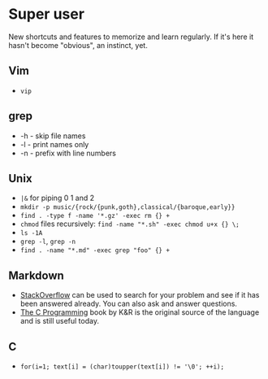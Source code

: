 # Super user

New shortcuts and features to memorize and learn regularly. If it's here it
hasn't become "obvious", an instinct, yet.

## Vim

* `vip`

## grep

* -h - skip file names
* -l - print names only
* -n - prefix with line numbers

## Unix

* `|&` for piping 0 1 and 2
* `mkdir -p music/{rock/{punk,goth},classical/{baroque,early}}`
* `find . -type f -name '*.gz' -exec rm {} + `
* `chmod` files recursively: `find -name "*.sh" -exec chmod u+x {} \;`
* `ls -1A`
* `grep -l`, `grep -n`
* `find . -name "*.md" -exec grep "foo" {} +`

## Markdown

- [StackOverflow][] can be used to search for your problem and see if it has been answered already. You can also
ask and answer questions.
- [The C Programming][K&R] book by K&R is the original source of the language and is still useful today.

[stackoverflow]: http://stackoverflow.com/questions/tagged/c
[K&R]: https://www.amazon.com/Programming-Language-2nd-Brian-Kernighan/dp/0131103628/


## C

* `for(i=1; text[i] = (char)toupper(text[i]) != '\0'; ++i);`
